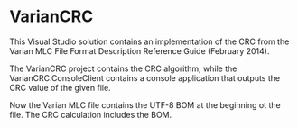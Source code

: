 # VarianCRC

This Visual Studio solution contains an implementation of the CRC
from the Varian MLC File Format Description Reference Guide (February 2014).

The VarianCRC project contains the CRC algorithm,
while the VarianCRC.ConsoleClient contains a console application
that outputs the CRC value of the given file.

Now the Varian MLC file contains the UTF-8 BOM at the beginning ot the file.
The CRC calculation includes the BOM.
